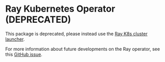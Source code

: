 # Ray Kubernetes Operator (DEPRECATED)

This package is deprecated, please instead use the [Ray K8s cluster launcher](https://docs.ray.io/en/master/cluster/cloud.html#kubernetes).

For more information about future developments on the Ray operator, see this [GitHub issue](https://github.com/ray-project/ray/issues/10293).
